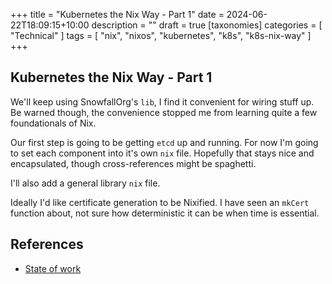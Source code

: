 +++
title = "Kubernetes the Nix Way - Part 1"
date = 2024-06-22T18:09:15+10:00
description = ""
draft = true
[taxonomies]
categories = [ "Technical" ]
tags = [ "nix", "nixos", "kubernetes", "k8s", "k8s-nix-way" ]
+++

## Kubernetes the Nix Way - Part 1

We'll keep using SnowfallOrg's `lib`, I find it convenient for wiring stuff up.
Be warned though, the convenience stopped me from learning quite a few foundationals of Nix.

Our first step is going to be getting `etcd` up and running.
For now I'm going to set each component into it's own `nix` file.
Hopefully that stays nice and encapsulated, though cross-references might be spaghetti.

I'll also add a general library `nix` file.

Ideally I'd like certificate generation to be Nixified.
I have seen an `mkCert` function about, not sure how deterministic it can be when time is essential.

## References

- [State of work](https://github.com/arichtman/nix/commit/a1db3c777f10f4a462b3a4963ec325482e6ddf3a)
